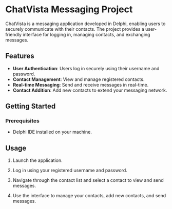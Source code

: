 # ChatVista Messaging Project

ChatVista is a messaging application developed in Delphi, enabling users to securely communicate with their contacts. The project provides a user-friendly interface for logging in, managing contacts, and exchanging messages.

## Features

- **User Authentication**: Users log in securely using their username and password.
- **Contact Management**: View and manage registered contacts.
- **Real-time Messaging**: Send and receive messages in real-time.
- **Contact Addition**: Add new contacts to extend your messaging network.

## Getting Started

### Prerequisites

- Delphi IDE installed on your machine.

## Usage

1. Launch the application.

2. Log in using your registered username and password.

3. Navigate through the contact list and select a contact to view and send messages.

4. Use the interface to manage your contacts, add new contacts, and send messages.



